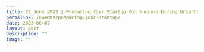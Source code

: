 ```yaml
---
title: 22 June 2023 | Preparing Your Startup for Success During Uncertain Times
permalink: /events/preparing-your-startup/
date: 2023-06-07
layout: post
description: ""
image: ""
---
```

